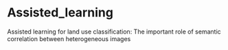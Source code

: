 # Assisted_learning
Assisted learning for land use classification: The important role of semantic correlation between heterogeneous images
